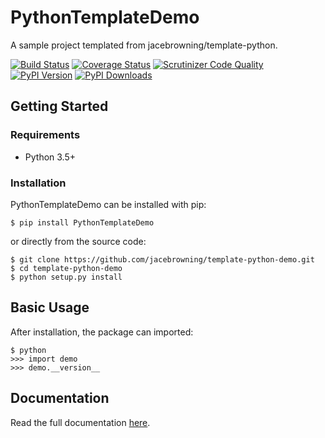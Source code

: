 # PythonTemplateDemo

A sample project templated from jacebrowning/template-python.

[![Build Status](http://img.shields.io/travis/jacebrowning/template-python-demo/master.svg)](https://travis-ci.org/jacebrowning/template-python-demo)
[![Coverage Status](http://img.shields.io/coveralls/jacebrowning/template-python-demo/master.svg)](https://coveralls.io/r/jacebrowning/template-python-demo)
[![Scrutinizer Code Quality](http://img.shields.io/scrutinizer/g/jacebrowning/template-python-demo.svg)](https://scrutinizer-ci.com/g/jacebrowning/template-python-demo/?branch=master)
[![PyPI Version](http://img.shields.io/pypi/v/PythonTemplateDemo.svg)](https://pypi.python.org/pypi/PythonTemplateDemo)
[![PyPI Downloads](http://img.shields.io/pypi/dm/PythonTemplateDemo.svg)](https://pypi.python.org/pypi/PythonTemplateDemo)

## Getting Started

### Requirements

* Python 3.5+

### Installation

PythonTemplateDemo can be installed with pip:

```
$ pip install PythonTemplateDemo
```

or directly from the source code:

```
$ git clone https://github.com/jacebrowning/template-python-demo.git
$ cd template-python-demo
$ python setup.py install
```

## Basic Usage

After installation, the package can imported:

```
$ python
>>> import demo
>>> demo.__version__
```

## Documentation

Read the full documentation [here](http://jacebrowning.github.io/template-python-demo).
